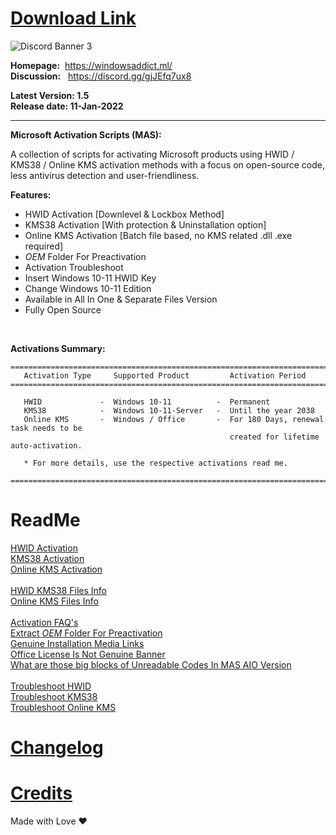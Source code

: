   # **[Download Link](https://github.com/massgravel/Microsoft-Activation-Scripts/releases)** <br/>
  
![Discord Banner 3](https://discordapp.com/api/guilds/746721520931569757/widget.png?style=banner3)
   
   **Homepage:**&nbsp; https://windowsaddict.ml/ <br/>
   **Discussion:**&nbsp;&nbsp; https://discord.gg/gjJEfq7ux8<br/>

 
  **Latest Version: 1.5**<br/>
  **Release date: 11-Jan-2022**
<br/> 
<hr />

  **Microsoft Activation Scripts (MAS):**

   A collection of scripts for activating Microsoft products using HWID / KMS38 / Online KMS activation methods 
   with a focus on open-source code, less antivirus detection and user-friendliness.
 
  **Features:**
  - HWID Activation       [Downlevel & Lockbox Method]
  - KMS38 Activation      [With protection & Uninstallation option]
  - Online KMS Activation [Batch file based, no KMS related .dll .exe required]<br/>
  - $OEM$ Folder For Preactivation
  - Activation Troubleshoot
  - Insert Windows 10-11 HWID Key
  - Change Windows 10-11 Edition
  - Available in All In One & Separate Files Version
  - Fully Open Source

  <br/>

**Activations Summary:**
```
===========================================================================================
   Activation Type     Supported Product         Activation Period
===========================================================================================

   HWID             -  Windows 10-11          -  Permanent
   KMS38            -  Windows 10-11-Server   -  Until the year 2038
   Online KMS       -  Windows / Office       -  For 180 Days, renewal task needs to be 
                                                 created for lifetime auto-activation.

   * For more details, use the respective activations read me.

===========================================================================================
```
 
  # **ReadMe**

[HWID Activation](https://windowsaddict.ml/readme-hwid.html)<br/> 
[KMS38 Activation](https://windowsaddict.ml/readme-kms38.html)<br/> 
[Online KMS Activation](https://windowsaddict.ml/readme-online-kms.html)<br/> 
<br/> 
[HWID KMS38 Files Info](https://windowsaddict.ml/readme-hwid-kms38-files.html) <br/> 
[Online KMS Files Info](https://windowsaddict.ml/readme-online-kms-files.html)<br/> 
<br/> 
[Activation FAQ's](https://windowsaddict.ml/readme-activation-faq.html)<br/> 
[Extract $OEM$ Folder For Preactivation](https://windowsaddict.ml/readme-oem-folder.html)<br/> 
[Genuine Installation Media Links](https://windowsaddict.ml/readme-genuine-installation-media.html)<br/> 
[Office License Is Not Genuine Banner](https://windowsaddict.ml/office-license-is-not-genuine.html)<br/> 
[What are those big blocks of Unreadable Codes In MAS AIO Version](https://windowsaddict.ml/readme-unreadable-codes-in-mas-aio.html)<br/> 
<br/>
[Troubleshoot HWID](https://windowsaddict.ml/readme-troubleshoot-hwid.html)<br/>
[Troubleshoot KMS38](https://windowsaddict.ml/readme-troubleshoot-kms38.html)<br/>
[Troubleshoot Online KMS](https://windowsaddict.ml/readme-troubleshoot-onlinekms.html)<br/>

# [Changelog](https://windowsaddict.ml/readme-mas-changelog.html)<br/> 
# [Credits](https://windowsaddict.ml/readme-mas-credits.html)<br/> 

Made with Love ❤️
